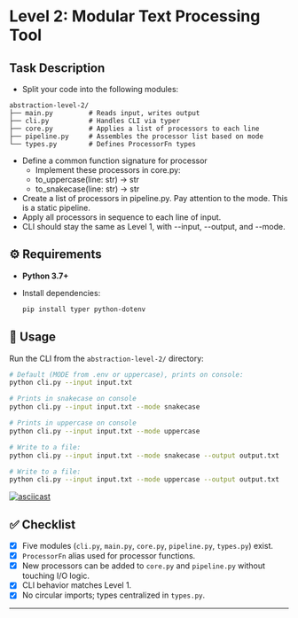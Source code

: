 # Level 2: Modular Text Processing Tool

## Task Description 

- Split your code into the following modules:

```
abstraction-level-2/
├── main.py         # Reads input, writes output
├── cli.py          # Handles CLI via typer
├── core.py         # Applies a list of processors to each line
├── pipeline.py     # Assembles the processor list based on mode
└── types.py        # Defines ProcessorFn types
```
- Define a common function signature for processor
  - Implement these processors in core.py:
  - to_uppercase(line: str) -> str
  - to_snakecase(line: str) -> str
- Create a list of processors in pipeline.py. Pay attention to the mode. This is a static pipeline.
- Apply all processors in sequence to each line of input.
- CLI should stay the same as Level 1, with --input, --output, and --mode.

## ⚙️ Requirements

* **Python 3.7+**
* Install dependencies:

  ```bash
  pip install typer python-dotenv
  ```

## 🚀 Usage

Run the CLI from the `abstraction-level-2/` directory:

```bash
# Default (MODE from .env or uppercase), prints on console:
python cli.py --input input.txt

# Prints in snakecase on console
python cli.py --input input.txt --mode snakecase

# Prints in uppercase on console
python cli.py --input input.txt --mode uppercase

# Write to a file:
python cli.py --input input.txt --mode snakecase --output output.txt

# Write to a file:
python cli.py --input input.txt --mode uppercase --output output.txt
```

[![asciicast](https://asciinema.org/a/V8rqAz7iCtTdC93OY8tZxSw7D.svg)](https://asciinema.org/a/V8rqAz7iCtTdC93OY8tZxSw7D)


## ✅ Checklist

* [x] Five modules (`cli.py`, `main.py`, `core.py`, `pipeline.py`, `types.py`) exist.
* [x] `ProcessorFn` alias used for processor functions.
* [x] New processors can be added to `core.py` and `pipeline.py` without touching I/O logic.
* [x] CLI behavior matches Level 1.
* [x] No circular imports; types centralized in `types.py`.

---